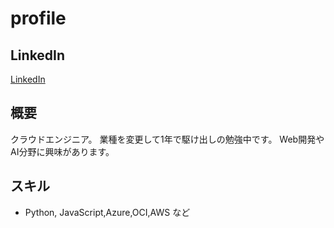 # profile

## LinkedIn
[LinkedIn](https://www.linkedin.com/in/kazumasa-ito-a4936578/)

## 概要
クラウドエンジニア。
業種を変更して1年で駆け出しの勉強中です。
Web開発やAI分野に興味があります。

## スキル
- Python, JavaScript,Azure,OCI,AWS など